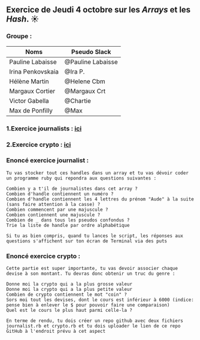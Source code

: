 ## Exercice de Jeudi 4 octobre sur les *Arrays* et les *Hash*. :sunny:

### Groupe :

Noms | Pseudo Slack
------------ | -------------
Pauline Labaisse | @Pauline Labaisse
Irina Penkovskaia | @Ira P.
Hélène Martin | @Helene Cbm
Margaux Cortier | @Margaux Crt
Victor Gabella | @Chartie
Max de Ponfilly | @Max

### 1.Exercice journalists : [ici](https://github.com/Helene10/Semaine1/blob/master/Jeudi/journalist.rb)
### 2.Exercice crypto : [ici](https://github.com/Helene10/Semaine1/blob/master/Jeudi/crypto.rb)

### Enoncé exercice journalist :
```
Tu vas stocker tout ces handles dans un array et tu vas dévoir coder un programme ruby qui repondra aux questions suivantes :

Combien y a t'il de journalistes dans cet array ?
Combien d'handle contiennent un numéro ?
Combien d'handle contiennent les 4 lettres du prénom "Aude" à la suite (sans faire attention à la casse) ?
Combien commencent par une majuscule ?
Combien contiennent une majuscule ?
Combien de _ dans tous les pseudos confondus ?
Trie la liste de handle par ordre alphabétique

Si tu as bien compris, quand tu lances le script, les réponses aux questions s'affichent sur ton écran de Terminal via des puts
```
### Enoncé exercice crypto :
```
Cette partie est super importante, tu vas devoir associer chaque devise à son montant. Tu devras donc obtenir un truc du genre :

Donne moi la crypto qui a la plus grosse valeur
Donne moi la crypto qui a la plus petite valeur
Combien de crypto contiennent le mot "coin" ?
Sors moi tout les devises, dont le cours est inférieur à 6000 (indice: pense bien à enlever le $ pour pouvoir faire une comparaison)
Quel est le cours le plus haut parmi celle-la ?

En terme de rendu, tu dois créer un repo github avec deux fichiers journalist.rb et crypto.rb et tu dois uploader le lien de ce repo GitHub à l'endroit prévu à cet aspect
```